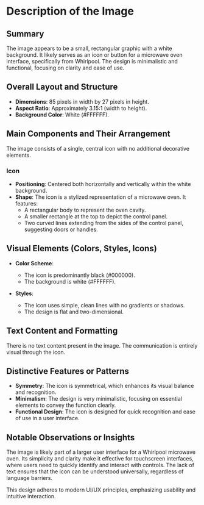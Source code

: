 # Description of the Image

## Summary
The image appears to be a small, rectangular graphic with a white background. It likely serves as an icon or button for a microwave oven interface, specifically from Whirlpool. The design is minimalistic and functional, focusing on clarity and ease of use.

## Overall Layout and Structure
- **Dimensions**: 85 pixels in width by 27 pixels in height.
- **Aspect Ratio**: Approximately 3.15:1 (width to height).
- **Background Color**: White (#FFFFFF).

## Main Components and Their Arrangement
The image consists of a single, central icon with no additional decorative elements.

### Icon
- **Positioning**: Centered both horizontally and vertically within the white background.
- **Shape**: The icon is a stylized representation of a microwave oven. It features:
  - A rectangular body to represent the oven cavity.
  - A smaller rectangle at the top to depict the control panel.
  - Two curved lines extending from the sides of the control panel, suggesting doors or handles.

## Visual Elements (Colors, Styles, Icons)
- **Color Scheme**:
  - The icon is predominantly black (#000000).
  - The background is white (#FFFFFF).

- **Styles**:
  - The icon uses simple, clean lines with no gradients or shadows.
  - The design is flat and two-dimensional.

## Text Content and Formatting
There is no text content present in the image. The communication is entirely visual through the icon.

## Distinctive Features or Patterns
- **Symmetry**: The icon is symmetrical, which enhances its visual balance and recognition.
- **Minimalism**: The design is very minimalistic, focusing on essential elements to convey the function clearly.
- **Functional Design**: The icon is designed for quick recognition and ease of use in a user interface.

## Notable Observations or Insights
The image is likely part of a larger user interface for a Whirlpool microwave oven. Its simplicity and clarity make it effective for touchscreen interfaces, where users need to quickly identify and interact with controls. The lack of text ensures that the icon can be understood universally, regardless of language barriers.

This design adheres to modern UI/UX principles, emphasizing usability and intuitive interaction.
